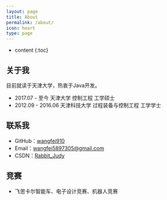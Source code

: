 ```yaml
---
layout: page
title: About
permalink: /about/
icon: heart
type: page
---
```


* content
{:toc}
## 关于我

目前就读于天津大学，热衷于Java开发。

- 2017.07 - 至今  天津大学  控制工程  工学硕士
- 2012.09 - 2016.06  天津科技大学  过程装备与控制工程  工学学士

## 联系我

- GitHub：[wangfei910](https://github.com/wangfei910)
- Email：<wangfei5897305@gmail.com>
- CSDN：[Rabbit_Judy](http://blog.csdn.net/rabbit_judy)

## 竞赛

- 飞思卡尔智能车、电子设计竞赛、机器人竞赛

